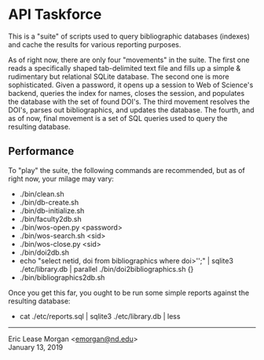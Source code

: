 # API Taskforce

This is a "suite" of scripts used to query bibliographic databases (indexes) and cache the results for various reporting purposes. 

As of right now, there are only four "movements" in the suite. The first one reads a specifically shaped tab-delimited text file and fills up a simple &amp; rudimentary but relational SQLite database. The second one is more sophisticated. Given a password, it opens up a session to Web of Science's backend, queries the index for names, closes the session, and populates the database with the set of found DOI's. The third movement resolves the DOI's, parses out bibliographics, and updates the database. The fourth, and as of now, final movement is a set of SQL queries used to query the resulting database.

## Performance

To "play" the suite, the following commands are recommended, but as of right now, your milage may vary:

  * ./bin/clean.sh
  * ./bin/db-create.sh
  * ./bin/db-initialize.sh
  * ./bin/faculty2db.sh
  * ./bin/wos-open.py &lt;password&gt;
  * ./bin/wos-search.sh &lt;sid&gt;
  * ./bin/wos-close.py &lt;sid&gt;
  * ./bin/doi2db.sh
  * echo "select netid, doi from bibliographics where doi>'';" | sqlite3 ./etc/library.db | parallel ./bin/doi2bibliographics.sh {}
  * ./bin/bibliographics2db.sh
  
Once you get this far, you ought to be run some simple reports against the resulting database:

  * cat ./etc/reports.sql | sqlite3 ./etc/library.db | less
  
---
Eric Lease Morgan &lt;emorgan@nd.edu&gt;  
January 13, 2019

